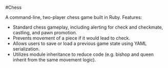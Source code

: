 #Chess

A command-line, two-player chess game built in Ruby. Features: 
 * Standard chess gameplay, including alerting for check and checkmate, castling, and pawn promotion.
 * Prevents movement of a piece if it would lead to check.
 * Allows users to save or load a previous game state using YAML serialization.
 * Utilizes module inheritance to reduce code (e.g. bishop and queen inherit from the same movement logic).
